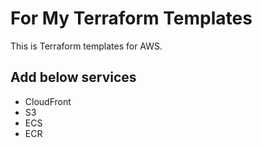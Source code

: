 # For My Terraform Templates
This is Terraform templates for AWS.

## Add below services

- CloudFront
- S3
- ECS
- ECR